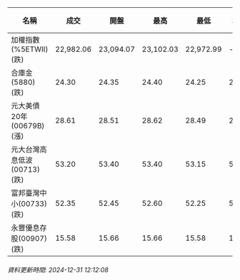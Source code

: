 | 名稱 | 成交 | 開盤 | 最高 | 最低 | 均價 | 成交金額(億) | 昨收 | 漲跌幅 | 漲跌 | 總量 | 昨量 | 振幅 |
| -------- | -------- | -------- | -------- |-------- | -------- | -------- |-------- |-------- |-------- | -------- | -------- |-------- |
|加權指數(%5ETWII) (跌)|22,982.06|23,094.07|23,102.03|22,972.99|-|1,720.03|23,190.20|0.90%|208.14|3,778,958|0|0.56%|
|合庫金(5880) (跌)|24.30|24.35|24.40|24.25|24.31|1.44|24.40|0.41%|0.10|5,920|8,599|0.61%|
|元大美債20年(00679B) (漲)|28.61|28.51|28.62|28.49|28.57|10.13|28.24|1.31%|0.37|35,465|68,493|0.46%|
|元大台灣高息低波(00713) (跌)|53.20|53.40|53.40|53.15|53.24|4.25|53.60|0.75%|0.40|7,990|5,178|0.47%|
|富邦臺灣中小(00733) (跌)|52.35|52.45|52.60|52.25|52.41|0.131|52.50|0.29%|0.15|250|435|0.67%|
|永豐優息存股(00907) (跌)|15.58|15.66|15.66|15.58|15.61|0.449|15.70|0.76%|0.12|2,876|1,856|0.51%|
###### 資料更新時間: 2024-12-31 12:12:08